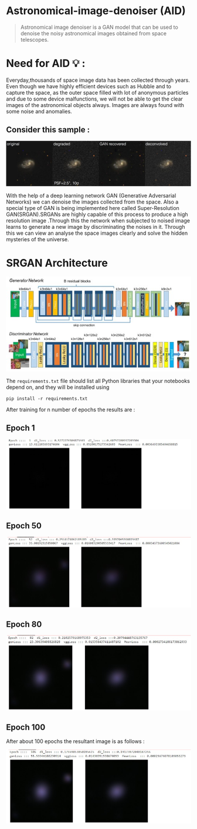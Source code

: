 # Astronomical-image-denoiser (AID)

> Astronomical image denoiser is a GAN model that can be used to denoise the noisy astronomical images obtained from space telescopes.

# Need for AID 💡 :

Everyday,thousands of space image data has been collected through years. Even though we have highly efficient devices such as Hubble and to capture the space, as the outer space filled with lot of anonymous particles and due to some device malfunctions, we will not be able to get the clear images of the astronomical objects always. Images are always found with some noise and anomalies.

## Consider this sample :

<img src="images/sample.jpg">

With the help of a deep learning network GAN (Generative Adversarial Networks) we can denoise the images collected from the space. Also a special type of GAN is being implemented here called Super-Resolution GAN(SRGAN).SRGANs are highly capable of this process to produce a high resolution image .Through this the network when subjected to noised image learns to generate a new image by discriminating the noises in it. Through this we can view an analyse the space images clearly and solve the hidden mysteries of the universe.

# SRGAN Architecture

<p align="center">
<img src="images/SRGAN.jpg">
</p>

The `requirements.txt` file should list all Python libraries that your notebooks depend on, and they will be installed using

```
pip install -r requirements.txt
```

After training for n number of epochs the results are :

## Epoch 1

<img src="images/epoch1.jpg">

## Epoch 50

<img src="images/epoch50.jpg">

## Epoch 80

<img src="images/epoch80.jpg">

## Epoch 100

After about 100 epochs the resultant image is as follows :

<img src="images/epoch106.jpg">
